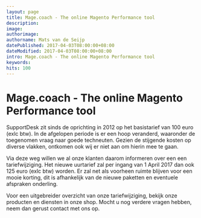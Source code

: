 ```yaml
---
layout: page
title: Mage.coach - The online Magento Performance tool
description:
image:
authorimage:
authorname: Mats van de Seijp
datePublished: 2017-04-03T08:00:00+08:00
dateModified: 2017-04-03T08:00:00+08:00
intro: Mage.coach - The online Magento Performance tool
keywords:
hits: 100
---
```


# Mage.coach - The online Magento Performance tool

SupportDesk zit sinds de oprichting in 2012 op het basistarief van 100 euro (exlc btw).
In de afgelopen periode is er een hoop veranderd, waaronder de toegenomen vraag naar goede techneuten.
Gezien de stijgende kosten op diverse vlakken, ontkomen ook wij er niet aan om hierin mee te gaan.

Via deze weg willen we al onze klanten daarom informeren over een een tariefwijziging.
Het nieuwe uurtarief zal per ingang van 1 April 2017 dan ook 125 euro (exlc btw) worden.
Er zal net als voorheen ruimte blijven voor een mooie korting, dit is afhankelijk van de nieuwe paketten en eventuele afspraken onderling.

Voor een uitgebreider overzicht van onze tariefwijziging, bekijk onze producten en diensten in onze shop. Mocht u nog verdere vragen hebben, neem dan gerust contact met ons op.
